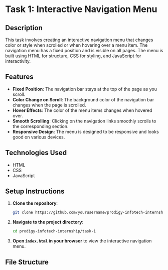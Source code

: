 # Task 1: Interactive Navigation Menu

## Description

This task involves creating an interactive navigation menu that changes color or style when scrolled or when hovering over a menu item. The navigation menu has a fixed position and is visible on all pages. The menu is built using HTML for structure, CSS for styling, and JavaScript for interactivity.

## Features

- **Fixed Position**: The navigation bar stays at the top of the page as you scroll.
- **Color Change on Scroll**: The background color of the navigation bar changes when the page is scrolled.
- **Hover Effects**: The color of the menu items changes when hovered over.
- **Smooth Scrolling**: Clicking on the navigation links smoothly scrolls to the corresponding section.
- **Responsive Design**: The menu is designed to be responsive and looks good on various devices.

## Technologies Used

- HTML
- CSS
- JavaScript

## Setup Instructions

1. **Clone the repository**:
    ```sh
    git clone https://github.com/yourusername/prodigy-infotech-internship.git
    ```
2. **Navigate to the project directory**:
    ```sh
    cd prodigy-infotech-internship/task-1
    ```
3. **Open `index.html` in your browser** to view the interactive navigation menu.

## File Structure

